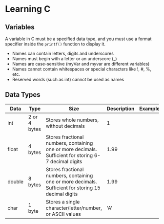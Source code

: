 # Learning C

## Variables

A variable in C must be a specified data type, and you must use a format specifier inside the `printf()` function to display it.

- Names can contain letters, digits and underscores
- Names must begin with a letter or an underscore (\_)
- Names are case-sensitive (myVar and myvar are different variables)
- Names cannot contain whitespaces or special characters like !, #, %, etc.
- Reserved words (such as int) cannot be used as names

## Data Types

| Data   | Type         | Size                                                                                                  | Description | Example |
| ------ | ------------ | ----------------------------------------------------------------------------------------------------- | ----------- | ------- |
| int    | 2 or 4 bytes | Stores whole numbers, without decimals                                                                | 1           |
| float  | 4 bytes      | Stores fractional numbers, containing one or more decimals. Sufficient for storing 6-7 decimal digits | 1.99        |
| double | 8 bytes      | Stores fractional numbers, containing one or more decimals. Sufficient for storing 15 decimal digits  | 1.99        |
| char   | 1 byte       | Stores a single character/letter/number, or ASCII values                                              | 'A'         |
